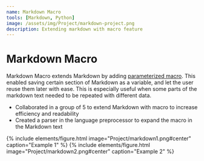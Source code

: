 ```yaml
---
name: Markdown Macro
tools: [Markdown, Python]
image: /assets/img/Project/markdown-project.png
description: Extending markdown with macro feature
---
```


# Markdown Macro

Markdown Macro extends Markdown by adding [parameterized macro](https://en.wikipedia.org/wiki/Macro_(computer_science)#Parameterized_macro). This enabled saving certain section of Markdown as a variable, and let the user reuse them later with ease. This is especially useful when some parts of the markdown text needed to be repeated with different data. 

- Collaborated in a group of 5 to extend Markdown with macro to increase efficiency and readability 
- Created a parser in the language preprocessor to expand the macro in the Markdown text

{% include elements/figure.html image="Project/markdown1.png#center" caption="Example 1" %}
{% include elements/figure.html image="Project/markdown2.png#center" caption="Example 2" %}
